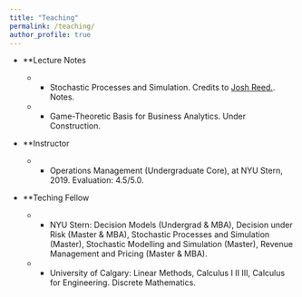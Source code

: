 ```yaml
---
title: "Teaching"
permalink: /teaching/
author_profile: true
---
```


- **Lecture Notes
  - * Stochastic Processes and Simulation. Credits to <a href="http://people.stern.nyu.edu/jreed/">Josh Reed.</a>. Notes.
  - * Game-Theoretic Basis for Business Analytics. Under Construction. 

- **Instructor
  - * Operations Management (Undergraduate Core), at NYU Stern, 2019. Evaluation: 4.5/5.0.
  
- **Teching Fellow
  - * NYU Stern: Decision Models (Undergrad & MBA), Decision under Risk (Master & MBA), Stochastic Processes and Simulation (Master), Stochastic Modelling and Simulation (Master), Revenue Management and Pricing (Master & MBA). 
  - * University of Calgary: Linear Methods, Calculus I II III, Calculus for Engineering. Discrete Mathematics.
